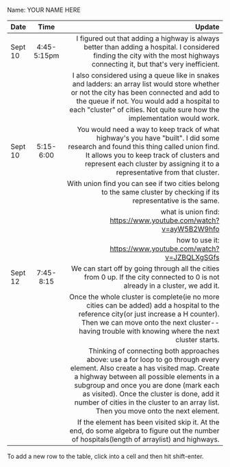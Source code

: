 Name: YOUR NAME HERE

| Date    |    Time     |                                                                                                                                                                                                                                                                                                                                                      Update |
|:--------|:-----------:|------------------------------------------------------------------------------------------------------------------------------------------------------------------------------------------------------------------------------------------------------------------------------------------------------------------------------------------------------------:|
| Sept 10 | 4:45-5:15pm |                                                                                                                                                                               I figured out that adding a highway is always better than adding a hospital. I considered finding the city with the most highways connecting it, but that's very inefficient. |
|         |             |                                                                                       I also considered using a queue like in snakes and ladders: an array list would store whether or not the city has been connected and add to the queue if not. You would add a hospital to each "cluster" of cities. Not quite sure how the implementation would work. |
| Sept 10 |  5:15-6:00  |                                                                                                You would need a way to keep track of what highway's you have "built". I did some research and found this thing called union find. It allows you to keep track of clusters and represent each cluster by assigning it to a representative from that cluster. |
|         |             |                                                                                                                                                                                                                                         With union find you can see if two cities belong to the same cluster by checking if its representative is the same. |
|         |             |                                                                                                                                                                                                                                                                                             what is union find: https://www.youtube.com/watch?v=ayW5B2W9hfo |
|         |             |                                                                                                                                                                                                                                                                                                  how to use it: https://www.youtube.com/watch?v=JZBQLXgSGfs |
| Sept 12 | 7:45-8:15   |                                                                                                                                                                                                                              We can start off by going through all the cities from 0 up. If the city connected to 0 is not already in a cluster, we add it. |
|         |             |                                                                                                                  Once the whole cluster is complete(ie no more cities can be added) add a hospital to the reference city(or just increase a H counter). Then we can move onto the next cluster-- having trouble with knowing where the next cluster starts. |
|         |             | Thinking of connecting both approaches above: use a for loop to go through every element. Also create a has visited map. Create a highway between all possible elements in a subgroup and once you are done (mark each as visited). Once the cluster is done, add it number of cities in the cluster to an array list. Then you move onto the next element. |
|         |             |                                                                                                                                                                                                               If the element has been visited skip it. At the end, do some algebra to figure out the number of hospitals(length of arraylist) and highways. |


To add a new row to the table, click into a cell and then hit shift-enter.
